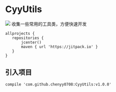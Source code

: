 # CyyUtils

[![](https://jitpack.io/v/chenyy0708/CyyUtils.svg)](https://jitpack.io/#chenyy0708/CyyUtils)
收集一些常用的工具类，方便快速开发


 ```
allprojects {
    repositories {
        jcenter()
        maven { url 'https://jitpack.io' }
    }
}
```
## 引入项目
`compile 'com.github.chenyy0708:CyyUtils:v1.0.0'`
